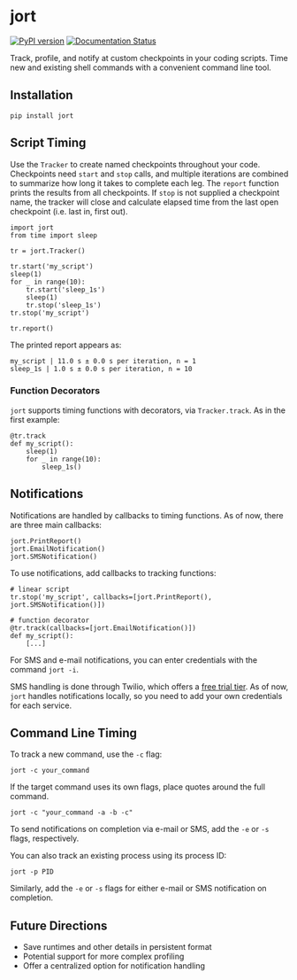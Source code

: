 # jort
[![PyPI version](https://badge.fury.io/py/jort.svg)](https://badge.fury.io/py/jort) 
[![Documentation Status](https://readthedocs.org/projects/jort/badge/?version=latest)](https://jort.readthedocs.io/en/latest/?badge=latest)

Track, profile, and notify at custom checkpoints in your coding scripts. Time new and existing shell commands with a convenient command line tool. 

## Installation
```
pip install jort
```

## Script Timing
Use the `Tracker` to create named checkpoints throughout your code. Checkpoints need `start` and `stop` calls, and 
multiple iterations are combined to summarize how long it takes to complete each leg. The `report` function
prints the results from all checkpoints. If `stop` is not supplied a checkpoint name, the tracker will close and calculate elapsed time from the last open checkpoint (i.e. last in, first out).
```
import jort
from time import sleep

tr = jort.Tracker()

tr.start('my_script')
sleep(1)
for _ in range(10):
    tr.start('sleep_1s')
    sleep(1)
    tr.stop('sleep_1s')
tr.stop('my_script')
    
tr.report()
```

The printed report appears as:
```
my_script | 11.0 s ± 0.0 s per iteration, n = 1
sleep_1s | 1.0 s ± 0.0 s per iteration, n = 10
```

### Function Decorators
`jort` supports timing functions with decorators, via `Tracker.track`. As in the first example:
```
@tr.track
def my_script():
    sleep(1)
    for _ in range(10):
        sleep_1s()
```

## Notifications

Notifications are handled by callbacks to timing functions. As of now, there are three main callbacks:
```
jort.PrintReport()
jort.EmailNotification()
jort.SMSNotification()
```
To use notifications, add callbacks to tracking functions:
```
# linear script
tr.stop('my_script', callbacks=[jort.PrintReport(), jort.SMSNotification()])

# function decorator
@tr.track(callbacks=[jort.EmailNotification()])
def my_script():
    [...]
```

For SMS and e-mail notifications, you can enter credentials with the command `jort -i`. 

SMS handling is done through Twilio, which offers a [free trial tier](https://support.twilio.com/hc/en-us/articles/223136107-How-does-Twilio-s-Free-Trial-work-). As of now, `jort` handles notifications locally, so you need to add your own credentials for each service. 

## Command Line Timing

To track a new command, use the `-c` flag:
```
jort -c your_command
```
If the target command uses its own flags, place quotes around the full command.
```
jort -c "your_command -a -b -c"
```
To send notifications on completion via e-mail or SMS, add the `-e` or `-s` flags, respectively. 

You can also track an existing process using its process ID:
```
jort -p PID
```
Similarly, add the `-e` or `-s` flags for either e-mail or SMS notification on completion. 

## Future Directions

* Save runtimes and other details in persistent format
* Potential support for more complex profiling
* Offer a centralized option for notification handling
